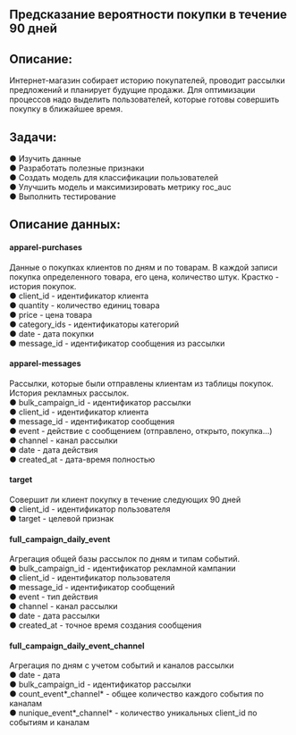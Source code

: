 ## Предсказание вероятности покупки в течение 90 дней
## Описание:
Интернет-магазин собирает историю покупателей, проводит рассылки предложений и
планирует будущие продажи. Для оптимизации процессов надо выделить пользователей,
которые готовы совершить покупку в ближайшее время.

## Задачи:
● Изучить данные
<br>● Разработать полезные признаки
<br>● Создать модель для классификации пользователей
<br>● Улучшить модель и максимизировать метрику roc_auc
<br>● Выполнить тестирование

## Описание данных:
#### apparel-purchases
Данные о покупках клиентов по дням и по товарам. В каждой записи покупка
определенного товара, его цена, количество штук. Крастко - история покупок.
<br>● client_id - идентификатор клиента
<br>● quantity - количество единиц товара
<br>● price - цена товара
<br>● category_ids - идентификаторы категорий
<br>● date - дата покупки
<br>● message_id - идентификатор сообщения из рассылки

#### apparel-messages 
Рассылки, которые были отправлены клиентам из таблицы покупок. История рекламных рассылок.
<br>● bulk_campaign_id - идентификатор рассылки
<br>● client_id - идентификатор клиента
<br>● message_id - идентификатор сообщения
<br>● event - действие с сообщением (отправлено, открыто, покупка…)
<br>● channel - канал рассылки
<br>● date - дата действия
<br>● created_at - дата-время полностью

#### target
Совершит ли клиент покупку в течение следующих 90 дней
<br>● client_id - идентификатор пользователя
<br>● target - целевой признак

#### full_campaign_daily_event
Агрегация общей базы рассылок по дням и типам событий. 
<br>● bulk_campaign_id - идентификатор рекламной кампании
<br>● client_id - идентификатор пользователя
<br>● message_id - идентификатор сообщений
<br>● event - тип действия
<br>● channel - канал рассылки
<br>● date - дата рассылки
<br>● created_at - точное время создания сообщения

#### full_campaign_daily_event_channel
Агрегация по дням с учетом событий и каналов рассылки
<br>● date - дата
<br>● bulk_campaign_id - идентификатор рассылки
<br>● count_event*_channel* - общее количество каждого события по каналам
<br>● nunique_event*_channel* - количество уникальных client_id по событиям и каналам

